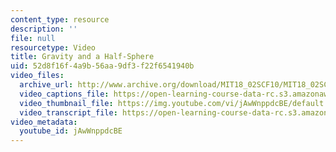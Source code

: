 ```yaml
---
content_type: resource
description: ''
file: null
resourcetype: Video
title: Gravity and a Half-Sphere
uid: 52d8f16f-4a9b-56aa-9df3-f22f6541940b
video_files:
  archive_url: http://www.archive.org/download/MIT18_02SCF10/MIT18_02SCF10Rec_55_300k.mp4
  video_captions_file: https://open-learning-course-data-rc.s3.amazonaws.com/18-02sc-multivariable-calculus-fall-2010/d7058d426dd25ef7b4d97e44ac2d25c4_jAwWnppdcBE.vtt
  video_thumbnail_file: https://img.youtube.com/vi/jAwWnppdcBE/default.jpg
  video_transcript_file: https://open-learning-course-data-rc.s3.amazonaws.com/18-02sc-multivariable-calculus-fall-2010/b10f24bacbbe7f67d2753f7e45b860ae_jAwWnppdcBE.pdf
video_metadata:
  youtube_id: jAwWnppdcBE
---
```

